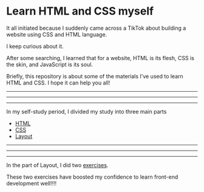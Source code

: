 # Learn HTML and CSS myself

It all initiated because I suddenly came across a TikTok about building a website using CSS and HTML language.

I keep curious about it.

After some searching, I learned that for a website, HTML is its flesh, CSS is the skin, and JavaScript is its soul.

Briefly, this repository is about some of the materials I've used to learn HTML and CSS. I hope it can help you all!

---

---

---

In my self-study period, I divided my study into three main parts

- [HTML](https://github.com/CasonChen/HTML-CSS-self-learning/tree/main/HTML/CodeFiles)
- [CSS](https://github.com/CasonChen/HTML-CSS-self-learning/tree/main/CSS)
- [Layout](https://github.com/CasonChen/HTML-CSS-self-learning/tree/main/Layout)

---

---

---

In the part of Layout, I did two [exercises](https://github.com/CasonChen/HTML-CSS-self-learning/tree/main/Layout/Exercise).

These two exercises have boosted my confidence to learn front-end development well!!!!